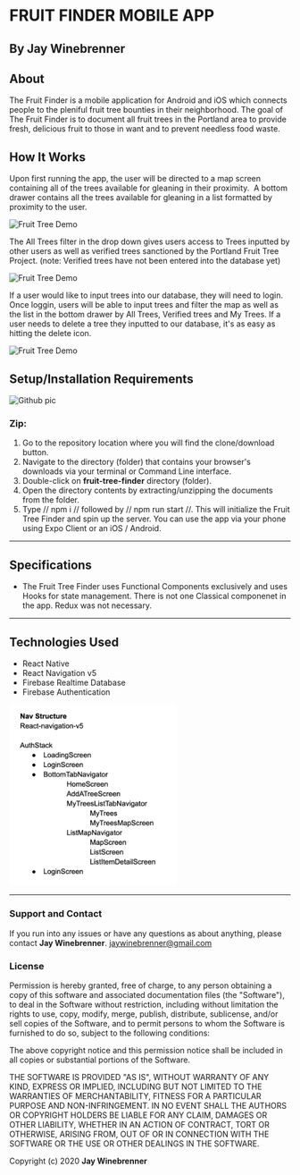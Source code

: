 # FRUIT FINDER MOBILE APP

## By **Jay Winebrenner**

##  About

The Fruit Finder is a mobile application for Android and iOS which connects people to the pleniful fruit tree bounties in their neighborhood. The goal of The Fruit Finder is to document all fruit trees in the Portland area to provide fresh, delicious fruit to those in want and to prevent needless food waste. 


## How It Works

Upon first running the app, the user will be directed to a map screen containing all of the trees available for gleaning in their proximity.  A bottom drawer contains all the trees available for gleaning in a list formatted by proximity to the user.

<img src="./x-demo/1.gif" alt="Fruit Tree Demo" width="200">

The All Trees filter in the drop down gives users access to Trees inputted by other users as well as verified trees sanctioned by the Portland Fruit Tree Project. (note: Verified trees have not been entered into the database yet)

<img src="./x-demo/2.gif" alt="Fruit Tree Demo" width="200">

If a user would like to input trees into our database, they will need to login. Once loggin, users will be able to input trees and filter the map as well as the list in the bottom drawer by All Trees, Verified trees and My Trees. If a user needs to delete a tree they inputted to our database, it's as easy as hitting the delete icon. 

<img src="./x-demo/3.gif" alt="Fruit Tree Demo" width="200">

## Setup/Installation Requirements
<img src="https://i.imgur.com/UStodOA.jpg" alt="Github pic" width="300">

### Zip:

 1. Go to the repository location where you will find the clone/download button.
 2. Navigate to the directory (folder) that contains your browser's downloads via your terminal or Command Line interface.
 3. Double-click on **fruit-tree-finder** directory (folder).
 4. Open the directory contents by extracting/unzipping the documents from the folder.
 5. Type // npm i // followed by // npm run start //. This will initialize the Fruit Tree Finder and spin up the server. You can use the app via your phone using Expo Client or an iOS / Android.

- - -

## Specifications

- The Fruit Tree Finder uses Functional Components exclusively and uses Hooks for state management. There is not one Classical componenet in the app. Redux was not necessary. 


- - -

## Technologies Used

 - React Native
 - React Navigation v5
 - Firebase Realtime Database
 - Firebase Authentication

<img src="./x-demo/Nav.png" alt="Navigation structure" width="300">


- - -

### Support and Contact

If you run into any issues or have any questions as about anything, please contact **Jay Winebrenner**. jaywinebrenner@gmail.com

### License

Permission is hereby granted, free of charge, to any person obtaining a copy of this software and associated documentation files (the "Software"), to deal in the Software without restriction, including without limitation the rights to use, copy, modify, merge, publish, distribute, sublicense, and/or sell copies of the Software, and to permit persons to whom the Software is furnished to do so, subject to the following conditions:

The above copyright notice and this permission notice shall be included in all copies or substantial portions of the Software.

THE SOFTWARE IS PROVIDED "AS IS", WITHOUT WARRANTY OF ANY KIND, EXPRESS OR IMPLIED, INCLUDING BUT NOT LIMITED TO THE WARRANTIES OF MERCHANTABILITY, FITNESS FOR A PARTICULAR PURPOSE AND NON-INFRINGEMENT. IN NO EVENT SHALL THE AUTHORS OR COPYRIGHT HOLDERS BE LIABLE FOR ANY CLAIM, DAMAGES OR OTHER LIABILITY, WHETHER IN AN ACTION OF CONTRACT, TORT OR OTHERWISE, ARISING FROM, OUT OF OR IN CONNECTION WITH THE SOFTWARE OR THE USE OR OTHER DEALINGS IN THE SOFTWARE.

Copyright (c) 2020 **Jay Winebrenner**